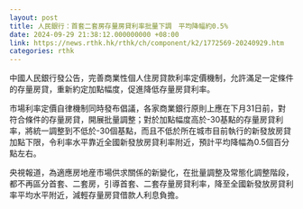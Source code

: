```yaml
---
layout: post
title: 人民銀行：首套二套房存量房貸利率批量下調　平均降幅約0.5%
date: 2024-09-29 21:38:12.000000000 +08:00
link: https://news.rthk.hk/rthk/ch/component/k2/1772569-20240929.htm
categories: rthk
---
```


中國人民銀行發公告，完善商業性個人住房貸款利率定價機制，允許滿足一定條件的存量房貸，重新約定加點幅度，促進降低存量房貸利率。

市場利率定價自律機制同時發布倡議，各家商業銀行原則上應在下月31日前，對符合條件的存量房貸，開展批量調整；對於加點幅度高於-30基點的存量房貸利率，將統一調整到不低於-30個基點，而且不低於所在城市目前執行的新發放房貸加點下限，令利率水平靠近全國新發放房貸利率附近，預計平均降幅為0.5個百分點左右。

央視報道，為適應房地産市場供求關係的新變化，在批量調整及常態化調整階段，都不再區分首套、二套房，引導首套、二套存量房貸利率，降至全國新發放房貸利率平均水平附近，減輕存量房貸借款人利息負擔。
